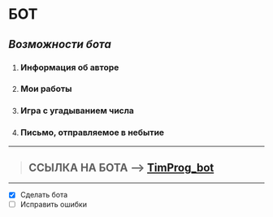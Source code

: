 # **БОТ**

## **_Возможности бота_**

1.  ### Информация об авторе
1.  ### Мои работы
1.  ### Игра с угадыванием числа
1.  ### Письмо, отправляемое в небытие

---

> ## ССЫЛКА НА БОТА --> [TimProg_bot](https://tele.click/@TimProg_bot "Нажми сюда ;)")

---

- [x] Сделать бота
- [ ] Исправить ошибки

